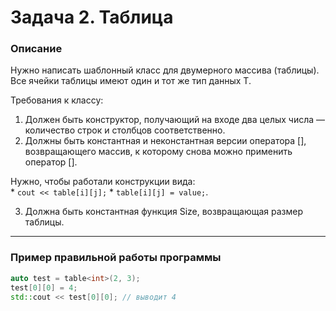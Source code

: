 ﻿# Задача 2. Таблица

### Описание
Нужно написать шаблонный класс для двумерного массива (таблицы). Все ячейки таблицы имеют один и тот же тип данных T.

Требования к классу:

1. Должен быть конструктор, получающий на входе два целых числа — количество строк и столбцов соответственно.
2. Должны быть константная и неконстантная версии оператора [], возвращающего массив, к которому снова можно применить оператор [].  
  
  Нужно, чтобы работали конструкции вида:  
    * `cout << table[i][j];` 
    * `table[i][j] = value;`.

3. Должна быть константная функция Size, возвращающая размер таблицы.

---

### Пример правильной работы программы
```C++
auto test = table<int>(2, 3);
test[0][0] = 4;
std::cout << test[0][0]; // выводит 4
```